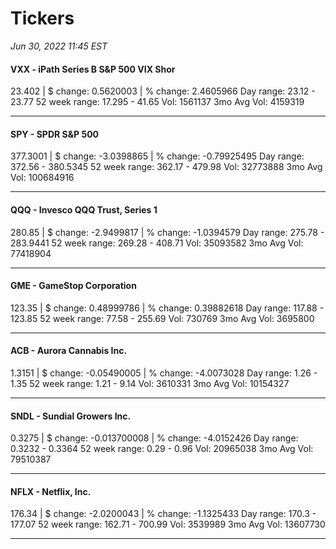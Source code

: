 # Tickers
*Jun 30, 2022 11:45 EST*

#### VXX - iPath Series B S&P 500 VIX Shor
23.402 | $ change: 0.5620003 | % change: 2.4605966
Day range: 23.12 - 23.77 52 week range: 17.295 - 41.65
Vol: 1561137 3mo Avg Vol: 4159319

---

#### SPY - SPDR S&P 500
377.3001 | $ change: -3.0398865 | % change: -0.79925495
Day range: 372.56 - 380.5345 52 week range: 362.17 - 479.98
Vol: 32773888 3mo Avg Vol: 100684916

---

#### QQQ - Invesco QQQ Trust, Series 1
280.85 | $ change: -2.9499817 | % change: -1.0394579
Day range: 275.78 - 283.9441 52 week range: 269.28 - 408.71
Vol: 35093582 3mo Avg Vol: 77418904

---

#### GME - GameStop Corporation
123.35 | $ change: 0.48999786 | % change: 0.39882618
Day range: 117.88 - 123.85 52 week range: 77.58 - 255.69
Vol: 730769 3mo Avg Vol: 3695800

---

#### ACB - Aurora Cannabis Inc.
1.3151 | $ change: -0.05490005 | % change: -4.0073028
Day range: 1.26 - 1.35 52 week range: 1.21 - 9.14
Vol: 3610331 3mo Avg Vol: 10154327

---

#### SNDL - Sundial Growers Inc.
0.3275 | $ change: -0.013700008 | % change: -4.0152426
Day range: 0.3232 - 0.3364 52 week range: 0.29 - 0.96
Vol: 20965038 3mo Avg Vol: 79510387

---

#### NFLX - Netflix, Inc.
176.34 | $ change: -2.0200043 | % change: -1.1325433
Day range: 170.3 - 177.07 52 week range: 162.71 - 700.99
Vol: 3539989 3mo Avg Vol: 13607730

---

